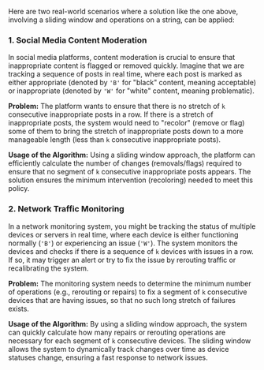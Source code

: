 Here are two real-world scenarios where a solution like the one above, involving a sliding window and operations on a string, can be applied:

### 1. **Social Media Content Moderation**
   In social media platforms, content moderation is crucial to ensure that inappropriate content is flagged or removed quickly. Imagine that we are tracking a sequence of posts in real time, where each post is marked as either appropriate (denoted by `'B'` for "black" content, meaning acceptable) or inappropriate (denoted by `'W'` for "white" content, meaning problematic). 

   **Problem:**
   The platform wants to ensure that there is no stretch of `k` consecutive inappropriate posts in a row. If there is a stretch of inappropriate posts, the system would need to "recolor" (remove or flag) some of them to bring the stretch of inappropriate posts down to a more manageable length (less than `k` consecutive inappropriate posts).

   **Usage of the Algorithm:**
   Using a sliding window approach, the platform can efficiently calculate the number of changes (removals/flags) required to ensure that no segment of `k` consecutive inappropriate posts appears. The solution ensures the minimum intervention (recoloring) needed to meet this policy.

### 2. **Network Traffic Monitoring**
   In a network monitoring system, you might be tracking the status of multiple devices or servers in real time, where each device is either functioning normally (`'B'`) or experiencing an issue (`'W'`). The system monitors the devices and checks if there is a sequence of `k` devices with issues in a row. If so, it may trigger an alert or try to fix the issue by rerouting traffic or recalibrating the system.

   **Problem:**
   The monitoring system needs to determine the minimum number of operations (e.g., rerouting or repairs) to fix a segment of `k` consecutive devices that are having issues, so that no such long stretch of failures exists.

   **Usage of the Algorithm:**
   By using a sliding window approach, the system can quickly calculate how many repairs or rerouting operations are necessary for each segment of `k` consecutive devices. The sliding window allows the system to dynamically track changes over time as device statuses change, ensuring a fast response to network issues.
